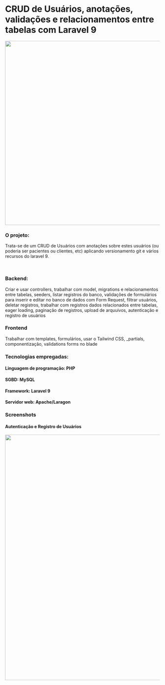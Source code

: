 <h1>CRUD de Usuários, anotações, validações e relacionamentos entre tabelas com Laravel 9</h1>
<img src="https://laravelnews.imgix.net/images/laravel9.png?ixlib=php-3.3.1" width="600px" />

### O projeto:
Trata-se de um CRUD de Usuários com anotações sobre estes usuários (ou poderia ser pacientes ou clientes, etc) aplicando versionamento git e vários recursos do laravel 9.

<br>

### Backend:
Criar e usar controllers, trabalhar com model, migrations e relacionamentos entre tabelas, seeders, listar registros do banco, validações de formulários para inserir e editar no banco de dados com Form Request, filtrar usuários, deletar registros, trabalhar com registros dados relacionados entre tabelas, eager loading, paginação de registros, upload de arquuivos, autenticação e registro de usuários


### Frontend
Trabalhar com templates, formulários, usar o Tailwind CSS, _partials, componentização, validations forms no blade

### Tecnologias empregadas:
#### Linguagem de programação: PHP
#### SGBD: MySQL
#### Framework: Laravel 9
#### Servidor web: Apache/Laragon

### Screenshots
#### Autenticação e Registro de Usuários
<img src="[https://github.com/paulocaetanomt88/curso-laravel-9/screenshots/autenticacao-e-registro-de-usuarios.fw.png](https://github.com/paulocaetanomt88/curso-laravel-9/blob/main/screenshots/autenticacao-e-registro-de-usuarios.fw.png)" width="800px" />
